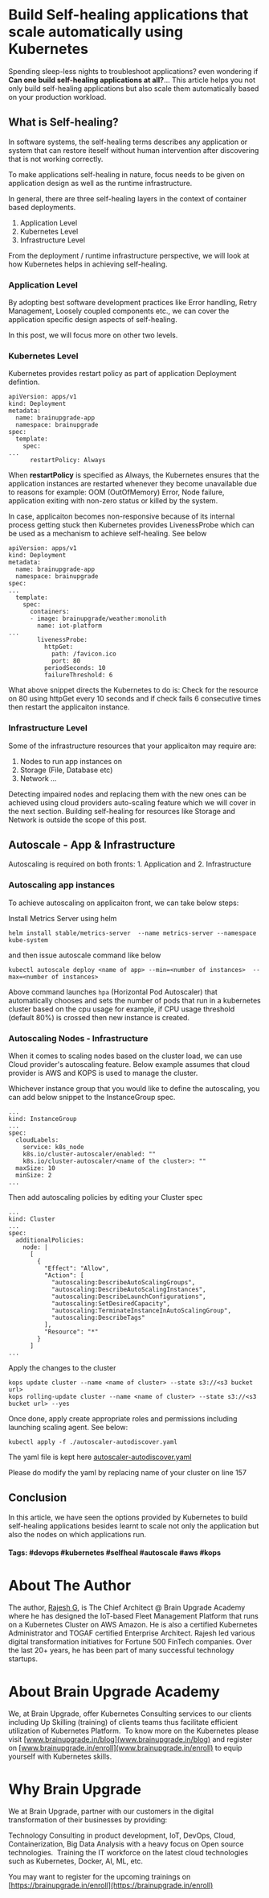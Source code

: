 # Build Self-healing applications that scale automatically using Kubernetes

Spending sleep-less nights to troubleshoot applications?  even wondering if **Can one build self-healing applications at all?**...  This article helps you not only build self-healing applications but also scale them automatically based on your production workload.

## What is Self-healing?

In software systems, the self-healing terms describes any application or system that can restore iteself without human intervention after discovering that is not working correctly.

To make applications self-healing in nature, focus needs to be given on application design as well as the runtime infrastructure.

In general, there are three self-healing layers in the context of container based deployments.
1. Application Level
2. Kubernetes Level
3. Infrastructure Level

From the deployment / runtime infrastructure perspective, we will look at how Kubernetes helps in achieving self-healing.

### Application Level

By adopting best software development practices like Error handling, Retry Management, Loosely coupled components etc., we can cover the application specific design aspects of self-healing.

In this post, we will focus more on other two levels.

### Kubernetes Level

Kubernetes provides restart policy as part of application Deployment defintion. 

```
apiVersion: apps/v1
kind: Deployment
metadata:
  name: brainupgrade-app
  namespace: brainupgrade
spec:
  template:
    spec:
...    
      restartPolicy: Always
```      

When **restartPolicy** is specified as Always, the Kubernetes ensures that the application instances are restarted whenever they become unavailable due to reasons for example: OOM (OutOfMemory) Error, Node failure, application exiting with non-zero status or killed by the system.

In case, applicaiton becomes non-responsive because of its internal process getting stuck then Kubernetes provides LivenessProbe which can be used as a mechanism to achieve self-healing.  See below

```
apiVersion: apps/v1
kind: Deployment
metadata:
  name: brainupgrade-app
  namespace: brainupgrade
spec:
...
  template:
    spec:
      containers:
      - image: brainupgrade/weather:monolith
        name: iot-platform
...        
        livenessProbe:
          httpGet: 
            path: /favicon.ico
            port: 80
          periodSeconds: 10
          failureThreshold: 6          
```

What above snippet directs the Kubernetes to do is: Check for the resource on 80 using httpGet every 10 seconds and if check fails 6 consecutive times then restart the applicaiton instance.

### Infrastructure Level

Some of the infrastructure resources that your applicaiton may require are:
1. Nodes to run app instances on
2. Storage (File, Database etc)
3. Network
...

Detecting impaired nodes and replacing them with the new ones can be achieved using cloud providers auto-scaling feature which we will cover in the next section.  Building self-healing for resources like Storage and Network is outside the scope of this post.

## Autoscale - App & Infrastructure

Autoscaling is required on both fronts: 1. Application and 2. Infrastructure

### Autoscaling app instances

To achieve autoscaling on applicaiton front, we can take below steps:

Install Metrics Server using helm

```
helm install stable/metrics-server  --name metrics-server --namespace kube-system
```

and then issue autoscale command like below

```
kubectl autoscale deploy <name of app> --min=<number of instances>  --max=<number of instances>
```

Above command launches ```hpa``` (Horizontal Pod Autoscaler) that automatically chooses and sets the number of pods that run in a kubernetes cluster based on the  cpu usage for example, if CPU usage threshold (default 80%) is crossed then new instance is created.

### Autoscaling Nodes - Infrastructure

When it comes to scaling nodes based on the cluster load, we can use Cloud provider's autoscaling feature.  Below example assumes that cloud  provider is AWS and KOPS is used to manage the cluster.

Whichever instance group that you would like to define the autoscaling, you can add below snippet to the InstanceGroup spec.

```
...
kind: InstanceGroup
...
spec:
  cloudLabels:
    service: k8s_node
    k8s.io/cluster-autoscaler/enabled: ""
    k8s.io/cluster-autoscaler/<name of the cluster>: ""
  maxSize: 10
  minSize: 2
...
```

Then add autoscaling policies by editing your Cluster spec

```
...
kind: Cluster
...
spec:
  additionalPolicies:
    node: |
      [
        {
          "Effect": "Allow",
          "Action": [
            "autoscaling:DescribeAutoScalingGroups",
            "autoscaling:DescribeAutoScalingInstances",
            "autoscaling:DescribeLaunchConfigurations",
            "autoscaling:SetDesiredCapacity",
            "autoscaling:TerminateInstanceInAutoScalingGroup",
            "autoscaling:DescribeTags"
          ],
          "Resource": "*"
        }
      ]
...
```

Apply the changes to the cluster

```
kops update cluster --name <name of cluster> --state s3://<s3 bucket url>
kops rolling-update cluster --name <name of cluster> --state s3://<s3 bucket url> --yes
```

Once done, apply create appropriate roles and permissions including launching scaling agent.  See below:

```
kubectl apply -f ./autoscaler-autodiscover.yaml
```

The yaml file is kept here [autoscaler-autodiscover.yaml](./autoscaler-autodiscover.yaml)

Please do modify the yaml by replacing name of your cluster on line 157

## Conclusion

In this article, we have seen the options provided by Kubernetes to build self-healing applications besides learnt to scale not only the application but also the nodes on which applications run.

#### Tags: #devops #kubernetes #selfheal #autoscale #aws #kops

# About The Author

The author, [Rajesh G](https://www.linkedin.com/in/rajesh-g-b48495/), is The Chief Architect @ Brain Upgrade Academy where he has designed the IoT-based Fleet Management Platform that runs on a Kubernetes Cluster on AWS Amazon.  He is also a certified Kubernetes Administrator and TOGAF certified Enterprise Architect.
Rajesh led various digital transformation initiatives for Fortune 500 FinTech companies. Over the last 20+ years, he has been part of many successful technology startups.

# About Brain Upgrade Academy

We, at Brain Upgrade, offer Kubernetes Consulting services to our clients including Up Skilling (training) of clients teams thus facilitate efficient utilization of Kubernetes Platform.  To know more on the Kubernetes please visit [www.brainupgrade.in/blog](www.brainupgrade.in/blog) and register on [www.brainupgrade.in/enroll](www.brainupgrade.in/enroll) to equip yourself with Kubernetes skills.

# Why Brain Upgrade

We at Brain Upgrade, partner with our customers in the digital transformation of their businesses by providing: 

Technology Consulting in product development, IoT, DevOps, Cloud, Containerization, Big Data Analysis with a heavy focus on Open source technologies. 
Training the IT workforce on the latest cloud technologies such as Kubernetes, Docker, AI, ML, etc. 

You may want to register for the upcoming trainings on [https://brainupgrade.in/enroll](https://brainupgrade.in/enroll)